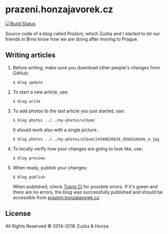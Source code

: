 # prazeni.honzajavorek.cz

[![Build Status](https://travis-ci.org/honzajavorek/prazeni.honzajavorek.cz.svg?branch=master)](https://travis-ci.org/honzajavorek/prazeni.honzajavorek.cz)

Source code of a blog called _Pražení_, which Zuzka and I started to let our
friends in Brno know how we are doing after moving to Prague.

## Writing articles

1.  Before writing, make sure you download other people's changes from GitHub:

    ```
    $ blog update
    ```

2.  To start a new article, use:

    ```
    $ blog write
    ```

3.  To add photos to the last article you just started, use:

    ```
    $ blog photos ../../my-photos/album/
    ```

    It should work also with a single picture:

    ```
    $ blog photos ../../my-photos/album/24340826629_d5bb5abb9e_o.jpg
    ```

4.  To locally verify how your changes are going to look like, use:

    ```
    $ blog preview
    ```

5.  When ready, publish your changes:

    ```
    $ blog publish
    ```

    When published, check [Travis CI](https://travis-ci.org/honzajavorek/danube-delta) for possible errors. If it's green and there are no errors, the blog was successfully published and should be accessible from [prazeni.honzajavorek.cz](http://prazeni.honzajavorek.cz/).


## License

All Rights Reserved © 2014–2016 Zuzka & Honza
